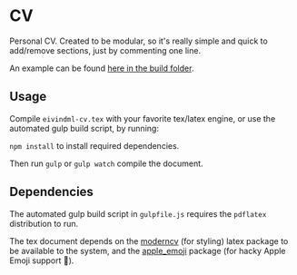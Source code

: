 # CV

Personal CV. Created to be modular, so it's really simple and quick to add/remove sections, just by commenting one line.

An example can be found [here in the build folder](build/eivindml-cv.pdf).

## Usage

Compile `eivindml-cv.tex` with your favorite tex/latex engine, or use the automated gulp build script, by running:

`npm install` to install required dependencies.

Then run `gulp` or `gulp watch` compile the document.

## Dependencies

The automated gulp build script in `gulpfile.js` requires the `pdflatex` distribution to run.

The tex document depends on the [moderncv](https://www.ctan.org/pkg/moderncv?lang=en) (for styling) latex package to be available to the system, and the [apple_emoji](https://github.com/alecjacobson/coloremoji.sty) package (for hacky Apple Emoji support 🙌).
